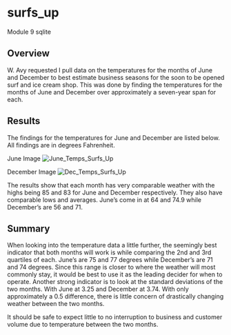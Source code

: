 # surfs_up
Module 9 sqlite

## Overview 
W. Avy requested I pull data on the temperatures for the months of June and December to best estimate business seasons for the soon to be opened surf and ice cream shop. This was done by finding the temperatures for the months of June and December over approximately a seven-year span for each. 

## Results 
The findings for the temperatures for June and December are listed below. All findings are in degrees Fahrenheit. 

June Image
![June_Temps_Surfs_Up](https://user-images.githubusercontent.com/106126621/183563736-025a0e14-e2db-49dc-9f33-028a01c8da2f.png)


December Image 
![Dec_Temps_Surfs_Up](https://user-images.githubusercontent.com/106126621/183563763-f2b987a4-d0fd-44f8-992e-adac309b69e8.png)


The results show that each month has very comparable weather with the highs being 85 and 83 for June and December respectively. They also have comparable lows and averages. June’s come in at 64 and 74.9 while December’s are 56 and 71. 

## Summary
When looking into the temperature data a little further, the seemingly best indicator that both months will work is while comparing the 2nd and 3rd quartiles of each. June’s are 75 and 77 degrees while December’s are 71 and 74 degrees. Since this range is closer to where the weather will most commonly stay, it would be best to use it as the leading decider for when to operate. 
Another strong indicator is to look at the standard deviations of the two months. With June at 3.25 and December at 3.74. With only approximately a 0.5 difference, there is little concern of drastically changing weather between the two months. 

It should be safe to expect little to no interruption to business and customer volume due to temperature between the two months. 
